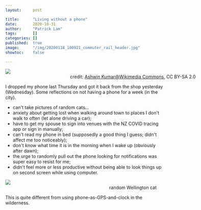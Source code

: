 ```yaml
---
layout:     post

title:      "Living without a phone"
date:       2020-10-31
author:     "Patrick Lam"
tags:       []
categories: []
published:  true
image:      "/img/20200118_100921_commuter_rail_header.jpg"
showtoc:    false

---
```


<div style="margin:auto; width:800px">
<img src="/img/20201029-no-phone/800px-Samsung_Galaxy_S2_shattered_screen.jpg">
<figcaption style="text-align:center">credit: <a href="https://commons.wikimedia.org/wiki/File:Samsung_Galaxy_S2_shattered_screen.jpg">Ashwin Kumar@Wikimedia Commons</a>, CC BY-SA 2.0</figcaption>
</div>

I dropped my phone last Thursday and got it back from the shop yesterday (Wednesday). Some reflections on not having a phone for a week (in the city).

* can't take pictures of random cats...
* anxiety about getting lost when walking around town to places I don't walk to often (let alone driving a car);
* have to get my spouse to sign into venues with the NZ COVID tracing app or sign in manually;
* can't read my phone in bed (supposedly a good thing I guess; didn't affect me too noticeably);
* don't know what time it is in the morning when I wake up (obviously after dawn);
* the urge to randomly pull out the phone looking for notifications was super easy to resist for me;
* didn't feel more or less productive without being able to look things up on second screen while using computer.

<div style="margin:auto; width:800px">
<img src="/img/20201029-no-phone/cat.jpg">
<figcaption style="text-align:center">random Wellington cat</figcaption>
</div>


This is quite different from using phone-as-GPS-and-clock in the wilderness.